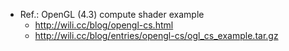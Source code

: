 *   Ref.: OpenGL (4.3) compute shader example
    *   http://wili.cc/blog/opengl-cs.html
    *   http://wili.cc/blog/entries/opengl-cs/ogl_cs_example.tar.gz
